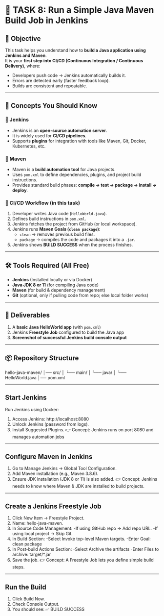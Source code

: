 # 🚀 TASK 8: Run a Simple Java Maven Build Job in Jenkins  

## 📌 Objective  
This task helps you understand how to **build a Java application using Jenkins and Maven**.  
It is your **first step into CI/CD (Continuous Integration / Continuous Delivery)**, where:  
- Developers push code → Jenkins automatically builds it.  
- Errors are detected early (faster feedback loop).  
- Builds are consistent and repeatable.  

---

## 🧠 Concepts You Should Know  

### 🔹 Jenkins  
- Jenkins is an **open-source automation server**.  
- It is widely used for **CI/CD pipelines**.  
- Supports **plugins** for integration with tools like Maven, Git, Docker, Kubernetes, etc.  

### 🔹 Maven  
- Maven is a **build automation tool** for Java projects.  
- Uses `pom.xml` to define dependencies, plugins, and project build instructions.  
- Provides standard build phases: **compile → test → package → install → deploy**.  

### 🔹 CI/CD Workflow (in this task)  
1. Developer writes Java code (`HelloWorld.java`).  
2. Defines build instructions in `pom.xml`.  
3. Jenkins fetches the project from GitHub (or local workspace).  
4. Jenkins runs **Maven Goals (`clean package`)**:  
   - `clean` → removes previous build files.  
   - `package` → compiles the code and packages it into a `.jar`.  
5. Jenkins shows **BUILD SUCCESS** when the process finishes.  

---

## 🛠️ Tools Required (All Free)  
- **Jenkins** (Installed locally or via Docker)  
- **Java JDK 8 or 11** (for compiling Java code)  
- **Maven** (for build & dependency management)  
- **Git** (optional, only if pulling code from repo; else local folder works)  

---

## 📂 Deliverables  
1. A **basic Java HelloWorld app** (with `pom.xml`)  
2. Jenkins **Freestyle Job** configured to build the Java app  
3. **Screenshot of successful Jenkins build console output**  

---

## 📦 Repository Structure  
hello-java-maven/
│── src/
│ └── main/
│ └── java/
│ └── HelloWorld.java
│── pom.xml

---

## Start Jenkins
Run Jenkins using Docker:
1. Access Jenkins: http://localhost:8080
2. Unlock Jenkins (password from logs).
3. Install Suggested Plugins.
👉 Concept: Jenkins runs on port 8080 and manages automation jobs

---

## Configure Maven in Jenkins

1. Go to Manage Jenkins → Global Tool Configuration.
2. Add Maven installation (e.g., Maven 3.8.6).
3. Ensure JDK installation (JDK 8 or 11) is also added.
👉 Concept: Jenkins needs to know where Maven & JDK are installed to build projects.

---

## Create a Jenkins Freestyle Job
1. Click New Item → Freestyle Project.
2. Name: hello-java-maven.
3. In Source Code Management:
   -If using GitHub repo → Add repo URL.
   -If using local project → Skip Git.
4. In Build Section:
   -Select Invoke top-level Maven targets.
   -Enter Goal: clean package
5. In Post-build Actions Section:
   -Select Archive the artifacts
   -Enter Files to archive: target/*.jar
6. Save the job.
👉 Concept: A Freestyle Job lets you define simple build steps.

---

## Run the Build
 1. Click Build Now.
 2. Check Console Output.
 3. You should see: ✅ BUILD SUCCESS
 
